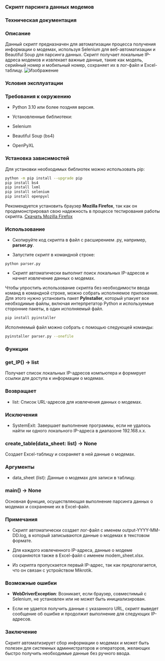### Скрипт парсинга данных модемов

### Техническая документация

### Описание

Данный скрипт предназначен для автоматизации процесса получения информации о модемах, используя Selenium для веб-автоматизации и Beautiful Soup для парсинга данных. Скрипт получает локальные IP-адреса модемов и извлекает важные данные, такие как модель, серийный номер и мобильный номер, сохраняет их в лог-файл и Excel-таблицу.
![Изображение](https://www.mozilla.org/media/protocol/img/logos/firefox/logo.fedb52c912d6.svg "Логотип Mozilla Firefox")
### Условия эксплуатации

### Требования к окружению

- Python 3.10 или более поздняя версия.

- Установленные библиотеки:

- Selenium

- Beautiful Soup (bs4)

- OpenPyXL

### Установка зависимостей

Для установки необходимых библиотек можно использовать pip:

```bash
python -m pip install --upgrade pip
pip install bs4
pip install lxml
pip install selenium
pip install openpyxl
```

Рекомендуется установить браузер **Mozilla Firefox**, так как он продемонстрировал свою надежность в процессе тестирования работы скрипта. [Скачать Mozilla Firefox](https://www.mozilla.org/ru/firefox/download/thanks/)

### Использование

- Скопируйте код скрипта в файл с расширением .py, например, **parser.py**.

- Запустите скрипт в командной строке:

```
python parser.py
```
- Скрипт автоматически выполнит поиск локальных IP-адресов и начнет извлечение данных о модемах.

Чтобы упростить использование скрипта без необходимости ввода команд в командной строке, можно собрать исполняемое приложение. Для этого нужно установить пакет **PyInstaller**, который упакует все необходимые файлы, включая интерпретатор Python и используемые сторонние пакеты, в один исполняемый файл.

```bash
pip install pyinstaller
```

Исполняемый файл можно собрать с помощью следующей команды:
```bash
pyinstaller parser.py --onefile
```

### Функции

### get_IP() -> list

Получает список локальных IP-адресов компьютера и формирует ссылки для доступа к информации о модемах.

### Возвращает

- list: Список URL-адресов для извлечения данных о модемах.

### Исключения

- SystemExit: Завершает выполнение программы, если не удалось найти ни одного локального IP-адреса в диапазоне 192.168.x.x.

### create_table(data_sheet: list) -> None

Создает Excel-таблицу и сохраняет в ней данные о модемах.

### Аргументы

- data_sheet (list): Данные о модемах для записи в таблицу.

### main() -> None

Основная функция, осуществляющая выполнение парсинга данных о модемах и сохранение их в Excel-файл.

### Примечания

- Скрипт автоматически создает лог-файл с именем output-YYYY-MM-DD.log, в который записываются данные о модемах в текстовом формате.

- Для каждого извлеченного IP-адреса, данные о модеме сохраняются также в Excel-файл с именем modem_sheet.xlsx.

- Из скрипта пропускается первый IP-адрес, так как предполагается, что он связан с устройством Mikrotik.

### Возможные ошибки

- **WebDriverException**: Возникает, если браузер, совместимый с Selenium, не установлен или не может быть инициализирован.

- Если не удается получить данные с указанного URL, скрипт выведет сообщение об ошибке и продолжит выполнение для следующих IP-адресов.

### Заключение

Скрипт автоматизирует сбор информации о модемах и может быть полезен для системных администраторов и операторов, желающих быстро получить необходимые данные без ручного ввода.
